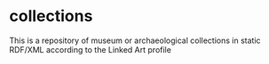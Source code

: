 # collections
This is a repository of museum or archaeological collections in static RDF/XML according to the Linked Art profile
